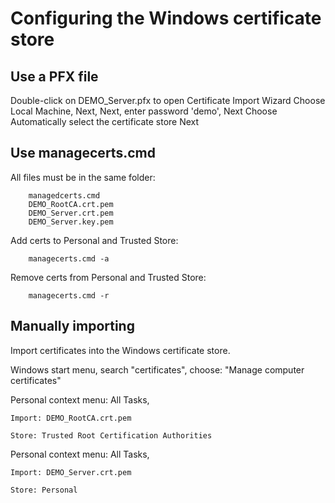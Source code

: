 # Configuring the Windows certificate store

## Use a PFX file

Double-click on DEMO_Server.pfx to open Certificate Import Wizard
Choose Local Machine, Next, Next, enter password 'demo', Next
Choose Automatically select the certificate store
Next

## Use managecerts.cmd

All files must be in the same folder:

		managedcerts.cmd
		DEMO_RootCA.crt.pem
		DEMO_Server.crt.pem
		DEMO_Server.key.pem

Add certs to Personal and Trusted Store:

		managecerts.cmd -a

Remove certs from Personal and Trusted Store:

		managecerts.cmd -r

## Manually importing

Import certificates into the Windows certificate store.

Windows start menu, search "certificates", choose: "Manage computer certificates"

Personal context menu: All Tasks,

	Import: DEMO_RootCA.crt.pem
	
	Store: Trusted Root Certification Authorities
	
Personal context menu: All Tasks,

	Import: DEMO_Server.crt.pem
	
	Store: Personal
